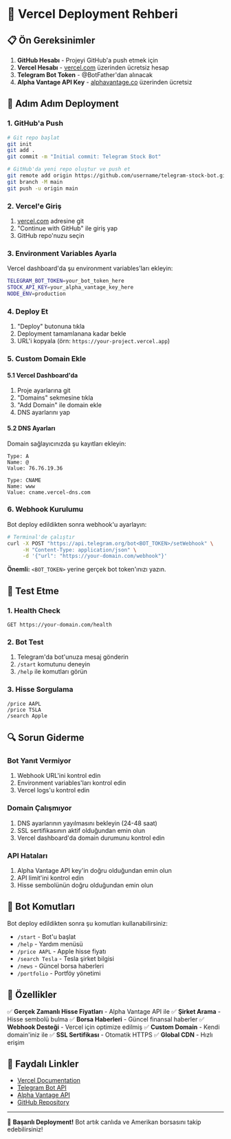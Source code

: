 # 🚀 Vercel Deployment Rehberi

## 📋 Ön Gereksinimler

1. **GitHub Hesabı** - Projeyi GitHub'a push etmek için
2. **Vercel Hesabı** - [vercel.com](https://vercel.com) üzerinden ücretsiz hesap
3. **Telegram Bot Token** - @BotFather'dan alınacak
4. **Alpha Vantage API Key** - [alphavantage.co](https://www.alphavantage.co) üzerinden ücretsiz

## 🔧 Adım Adım Deployment

### 1. GitHub'a Push

```bash
# Git repo başlat
git init
git add .
git commit -m "Initial commit: Telegram Stock Bot"

# GitHub'da yeni repo oluştur ve push et
git remote add origin https://github.com/username/telegram-stock-bot.git
git branch -M main
git push -u origin main
```

### 2. Vercel'e Giriş

1. [vercel.com](https://vercel.com) adresine git
2. "Continue with GitHub" ile giriş yap
3. GitHub repo'nuzu seçin

### 3. Environment Variables Ayarla

Vercel dashboard'da şu environment variables'ları ekleyin:

```bash
TELEGRAM_BOT_TOKEN=your_bot_token_here
STOCK_API_KEY=your_alpha_vantage_key_here
NODE_ENV=production
```

### 4. Deploy Et

1. "Deploy" butonuna tıkla
2. Deployment tamamlanana kadar bekle
3. URL'i kopyala (örn: `https://your-project.vercel.app`)

### 5. Custom Domain Ekle

#### 5.1 Vercel Dashboard'da
1. Proje ayarlarına git
2. "Domains" sekmesine tıkla
3. "Add Domain" ile domain ekle
4. DNS ayarlarını yap

#### 5.2 DNS Ayarları
Domain sağlayıcınızda şu kayıtları ekleyin:

```
Type: A
Name: @
Value: 76.76.19.36

Type: CNAME
Name: www
Value: cname.vercel-dns.com
```

### 6. Webhook Kurulumu

Bot deploy edildikten sonra webhook'u ayarlayın:

```bash
# Terminal'de çalıştır
curl -X POST "https://api.telegram.org/bot<BOT_TOKEN>/setWebhook" \
     -H "Content-Type: application/json" \
     -d '{"url": "https://your-domain.com/webhook"}'
```

**Önemli:** `<BOT_TOKEN>` yerine gerçek bot token'ınızı yazın.

## 🧪 Test Etme

### 1. Health Check
```
GET https://your-domain.com/health
```

### 2. Bot Test
1. Telegram'da bot'unuza mesaj gönderin
2. `/start` komutunu deneyin
3. `/help` ile komutları görün

### 3. Hisse Sorgulama
```
/price AAPL
/price TSLA
/search Apple
```

## 🔍 Sorun Giderme

### Bot Yanıt Vermiyor
1. Webhook URL'ini kontrol edin
2. Environment variables'ları kontrol edin
3. Vercel logs'u kontrol edin

### Domain Çalışmıyor
1. DNS ayarlarının yayılmasını bekleyin (24-48 saat)
2. SSL sertifikasının aktif olduğundan emin olun
3. Vercel dashboard'da domain durumunu kontrol edin

### API Hataları
1. Alpha Vantage API key'in doğru olduğundan emin olun
2. API limit'ini kontrol edin
3. Hisse sembolünün doğru olduğundan emin olun

## 📱 Bot Komutları

Bot deploy edildikten sonra şu komutları kullanabilirsiniz:

- `/start` - Bot'u başlat
- `/help` - Yardım menüsü
- `/price AAPL` - Apple hisse fiyatı
- `/search Tesla` - Tesla şirket bilgisi
- `/news` - Güncel borsa haberleri
- `/portfolio` - Portföy yönetimi

## 🌟 Özellikler

✅ **Gerçek Zamanlı Hisse Fiyatları** - Alpha Vantage API ile
✅ **Şirket Arama** - Hisse sembolü bulma
✅ **Borsa Haberleri** - Güncel finansal haberler
✅ **Webhook Desteği** - Vercel için optimize edilmiş
✅ **Custom Domain** - Kendi domain'iniz ile
✅ **SSL Sertifikası** - Otomatik HTTPS
✅ **Global CDN** - Hızlı erişim

## 🔗 Faydalı Linkler

- [Vercel Documentation](https://vercel.com/docs)
- [Telegram Bot API](https://core.telegram.org/bots/api)
- [Alpha Vantage API](https://www.alphavantage.co/documentation/)
- [GitHub Repository](https://github.com/username/telegram-stock-bot)

---

🚀 **Başarılı Deployment!** Bot artık canlıda ve Amerikan borsasını takip edebilirsiniz!
